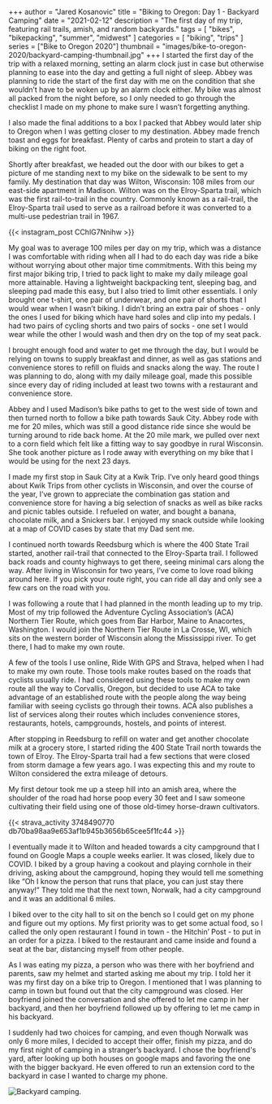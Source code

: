 +++
author = "Jared Kosanovic"
title = "Biking to Oregon: Day 1 - Backyard Camping"
date = "2021-02-12"
description = "The first day of my trip, featuring rail trails, amish, and random backyards."
tags = [
    "bikes",
    "bikepacking",
    "summer",
    "midwest"
]
categories = [
    "biking",
    "trips"
]
series = ["Bike to Oregon 2020"]
thumbnail = "images/bike-to-oregon-2020/backyard-camping-thumbnail.jpg"
+++
I started the first day of the trip with a relaxed morning, setting an alarm clock just in case but otherwise planning to ease into the day and getting a full night of sleep.
Abbey was planning to ride the start of the first day with me on the condition that she wouldn’t have to be woken up by an alarm clock either.
My bike was almost all packed from the night before, so I only needed to go through the checklist I made on my phone to make sure I wasn’t forgetting anything.

I also made the final additions to a box I packed that Abbey would later ship to Oregon when I was getting closer to my destination.
Abbey made french toast and eggs for breakfast.
Plenty of carbs and protein to start a day of biking on the right foot.

Shortly after breakfast, we headed out the door with our bikes to get a picture of me standing next to my bike on the sidewalk to be sent to my family.
My destination that day was Wilton, Wisconsin: 108 miles from our east-side apartment in Madison.
Wilton was on the Elroy-Sparta trail, which was the first rail-to-trail in the country.
Commonly known as a rail-trail, the Elroy-Sparta trail used to serve as a railroad before it was converted to a multi-use pedestrian trail in 1967.

{{< instagram_post CChlG7Nnihw >}}

My goal was to average 100 miles per day on my trip, which was a distance I was comfortable with riding when all I had to do each day was ride a bike without worrying about other major time commitments.
With this being my first major biking trip, I tried to pack light to make my daily mileage goal more attainable.
Having a lightweight backpacking tent, sleeping bag, and sleeping pad made this easy, but I also tried to limit other essentials.
I only brought one t-shirt, one pair of underwear, and one pair of shorts that I would wear when I wasn’t biking.
I didn’t bring an extra pair of shoes - only the ones I used for biking which have hard soles and clip into my pedals.
I had two pairs of cycling shorts and two pairs of socks - one set I would wear while the other I would wash and then dry on the top of my seat pack.

I brought enough food and water to get me through the day, but I would be relying on towns to supply breakfast and dinner, as well as gas stations and convenience stores to refill on fluids and snacks along the way.
The route I was planning to do, along with my daily mileage goal, made this possible since every day of riding included at least two towns with a restaurant and convenience store.

Abbey and I used Madison’s bike paths to get to the west side of town and then turned north to follow a bike path towards Sauk City.
Abbey rode with me for 20 miles, which was still a good distance ride since she would be turning around to ride back home.
At the 20 mile mark, we pulled over next to a corn field which felt like a fitting way to say goodbye in rural Wisconsin.
She took another picture as I rode away with everything on my bike that I would be using for the next 23 days.

I made my first stop in Sauk City at a Kwik Trip.
I’ve only heard good things about Kwik Trips from other cyclists in Wisconsin, and over the course of the year, I’ve grown to appreciate the combination gas station and convenience store for having a big selection of snacks as well as bike racks and picnic tables outside.
I refueled on water, and bought a banana, chocolate milk, and a Snickers bar.
I enjoyed my snack outside while looking at a map of COVID cases by state that my Dad sent me.

I continued north towards Reedsburg which is where the 400 State Trail started, another rail-trail that connected to the Elroy-Sparta trail.
I followed back roads and county highways to get there, seeing minimal cars along the way.
After living in Wisconsin for two years, I’ve come to love road biking around here.
If you pick your route right, you can ride all day and only see a few cars on the road with you.

I was following a route that I had planned in the month leading up to my trip.
Most of my trip followed the Adventure Cycling Association’s (ACA) Northern Tier Route, which goes from Bar Harbor, Maine to Anacortes, Washington.
I would join the Northern Tier Route in La Crosse, WI, which sits on the western border of Wisconsin along the Mississippi river.
To get there, I had to make my own route.

A few of the tools I use online, Ride With GPS and Strava, helped when I had to make my own route.
Those tools make routes based on the roads that cyclists usually ride.
I had considered using these tools to make my own route all the way to Corvallis, Oregon, but decided to use ACA to take advantage of an established route with the people along the way being familiar with seeing cyclists go through their towns.
ACA also publishes a list of services along their routes which includes convenience stores, restaurants, hotels, campgrounds, hostels, and points of interest.

After stopping in Reedsburg to refill on water and get another chocolate milk at a grocery store, I started riding the 400 State Trail north towards the town of Elroy.
The Elroy-Sparta trail had a few sections that were closed from storm damage a few years ago.
I was expecting this and my route to Wilton considered the extra mileage of detours.

My first detour took me up a steep hill into an amish area, where the shoulder of the road had horse poop every 30 feet and I saw someone cultivating their field using one of those old-timey horse-drawn cultivators.

{{< strava_activity 3748490770 db70ba98aa9e653af1b945b3656b65cee5f1fc44 >}}

I eventually made it to Wilton and headed towards a city campground that I found on Google Maps a couple weeks earlier.
It was closed, likely due to COVID.
I biked by a group having a cookout and playing cornhole in their driving, asking about the campground, hoping they would tell me something like “Oh I know the person that runs that place, you can just stay there anyway!”
They told me that the next town, Norwalk, had a city campground and it was an additional 6 miles.

I biked over to the city hall to sit on the bench so I could get on my phone and figure out my options.
My first priority was to get some actual food, so I called the only open restaurant I found in town - the Hitchin’ Post - to put in an order for a pizza.
I biked to the restaurant and came inside and found a seat at the bar, distancing myself from other people.

As I was eating my pizza, a person who was there with her boyfriend and parents, saw my helmet and started asking me about my trip.
I told her it was my first day on a bike trip to Oregon.
I mentioned that I was planning to camp in town but found out that the city campground was closed.
Her boyfriend joined the conversation and she offered to let me camp in her backyard, and then her boyfriend followed up by offering to let me camp in his backyard.

I suddenly had two choices for camping, and even though Norwalk was only 6 more miles, I decided to accept their offer, finish my pizza, and do my first night of camping in a stranger’s backyard.
I chose the boyfriend's yard, after looking up both houses on google maps and favoring the one with the bigger backyard.
He even offered to run an extension cord to the backyard in case I wanted to charge my phone.

![Backyard camping.](/images/bike-to-oregon-2020/backyard-camping.jpg)
